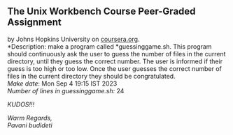 ## The Unix Workbench Course Peer-Graded Assignment
by Johns Hopkins University on [coursera.org](https://www.coursera.org/).
\
*Description: make a program called *guessinggame.sh. This program should continuously ask the user to guess the number of files in the current directory, until they guess the correct number. The user is informed if their guess is too high or too low. Once the user guesses the correct number of files in the current directory they should be congratulated.
\
*Make date*: Mon Sep 4  19:15 IST 2023
\
*Number of lines in guessinggame.sh:* 24

*KUDOS!!!*

*Warm Regards,*
\
*Pavani budideti*

